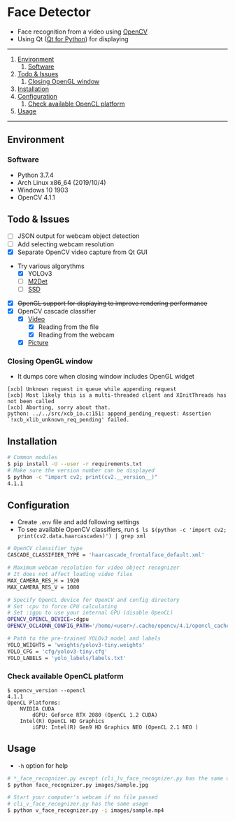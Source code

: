 # Face Detector

- Face recognition from a video using [OpenCV](https://pypi.org/project/opencv-python/)
- Using Qt ([Qt for Python](https://doc.qt.io/qtforpython/index.html)) for displaying

---

1. [Environment](#environment)
   1. [Software](#software)
1. [Todo & Issues](#todo--issues)
   1. [Closing OpenGL window](#closing-opengl-window)
1. [Installation](#installation)
1. [Configuration](#configuration)
   1. [Check available OpenCL platform](#check-available-opencl-platform)
1. [Usage](#usage)

---

## Environment

### Software

- Python 3.7.4
- Arch Linux x86_64 (2019/10/4)
- Windows 10 1903
- OpenCV 4.1.1

## Todo & Issues

- [ ] JSON output for webcam object detection
- [ ] Add selecting webcam resolution
- [x] Separate OpenCV video capture from Qt GUI
- Try various algorythms
    - [x] YOLOv3
    - [ ] [M2Det](https://qijiezhao.github.io/imgs/m2det.pdf)
    - [ ] [SSD](https://arxiv.org/pdf/1512.02325.pdf)
- [x] ~~OpenGL support for displaying to improve rendering performance~~
- [x] OpenCV cascade classifier
    - [x] [Video](https://docs.opencv.org/3.0-beta/doc/py_tutorials/py_gui/py_video_display/py_video_display.html)
        - [x] Reading from the file
        - [x] Reading from the webcam
    - [x] [Picture](https://docs.opencv.org/3.0-beta/doc/py_tutorials/py_objdetect/py_face_detection/py_face_detection.html#face-detection)

### Closing OpenGL window

- It dumps core when closing window includes OpenGL widget

```
[xcb] Unknown request in queue while appending request
[xcb] Most likely this is a multi-threaded client and XInitThreads has not been called
[xcb] Aborting, sorry about that.
python: ../../src/xcb_io.c:151: append_pending_request: Assertion `!xcb_xlib_unknown_req_pending' failed.
```

## Installation

```bash
# Common modules
$ pip install -U --user -r requirements.txt
# Make sure the version number can be displayed
$ python -c "import cv2; print(cv2.__version__)"
4.1.1
```

## Configuration

- Create `.env` file and add following settings
- To see available OpenCV classifiers, run `$ ls $(python -c 'import cv2; print(cv2.data.haarcascades)') | grep xml`

```bash
# OpenCV classifier type
CASCADE_CLASSIFIER_TYPE = 'haarcascade_frontalface_default.xml'

# Maximum webcam resolution for video object recognizer
# It does not affect loading video files
MAX_CAMERA_RES_H = 1920
MAX_CAMERA_RES_V = 1080

# Specify OpenCL device for OpenCV and config directory
# Set :cpu to force CPU calculating
# Set :igpu to use your internal GPU (disable OpenCL)
OPENCV_OPENCL_DEVICE=:dgpu
OPENCV_OCL4DNN_CONFIG_PATH='/home/<user>/.cache/opencv/4.1/opencl_cache'

# Path to the pre-trained YOLOv3 model and labels
YOLO_WEIGHTS = 'weights/yolov3-tiny.weights'
YOLO_CFG = 'cfg/yolov3-tiny.cfg'
YOLO_LABELS = 'yolo_labels/labels.txt'
```

### Check available OpenCL platform

```
$ opencv_version --opencl
4.1.1
OpenCL Platforms:
    NVIDIA CUDA
        dGPU: GeForce RTX 2080 (OpenCL 1.2 CUDA)
    Intel(R) OpenCL HD Graphics
        iGPU: Intel(R) Gen9 HD Graphics NEO (OpenCL 2.1 NEO )
```

## Usage

- `-h` option for help

```bash
# *_face_recognizer.py except (cli_)v_face_recognizer.py has the same usage
$ python face_recognizer.py images/sample.jpg

# Start your computer's webcam if no file passed
# cli_v_face_recognizer.py has the same usage
$ python v_face_recognizer.py -i images/sample.mp4
```

[tf]: https://www.tensorflow.org/
[pydl]: https://www.python.org/downloads/release/python-367/
[opencv]: https://opencv.org/releases.html
